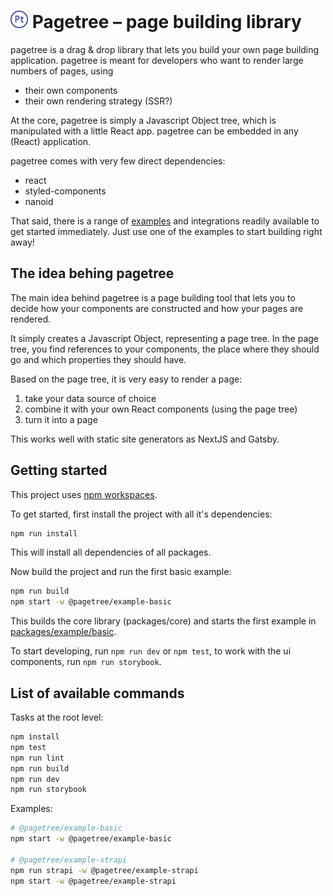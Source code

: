 <h1>
  <img src="./pagetree.svg" alt="pagetree brand icon" style="height: 1em;" />
  Pagetree &ndash; page building library
</h1>

pagetree is a drag & drop library that lets you build your own page building application. pagetree is meant for developers who want to render large numbers of pages, using

* their own components
* their own rendering strategy (SSR?)

At the core, pagetree is simply a Javascript Object tree, which is manipulated with a little React app. pagetree can be embedded in any (React) application.

pagetree comes with very few direct dependencies:

* react
* styled-components
* nanoid

That said, there is a range of [examples](./packages/example) and integrations readily available to get started immediately. Just use one of the examples to start building right away!

## The idea behing pagetree

The main idea behind pagetree is a page building tool that lets you to decide how your components are constructed and how your pages are rendered.

It simply creates a Javascript Object, representing a page tree. In the page tree, you find references to your components, the place where they should go and which properties they should have.

Based on the page tree, it is very easy to render a page: 

1. take your data source of choice
2. combine it with your own React components (using the page tree)
3. turn it into a page

This works well with static site generators as NextJS and Gatsby.

## Getting started

This project uses [npm workspaces](https://docs.npmjs.com/cli/v7/using-npm/workspaces).

To get started, first install the project with all it's dependencies:

```bash
npm run install
```

This will install all dependencies of all packages.

Now build the project and run the first basic example:

```bash
npm run build
npm start -w @pagetree/example-basic
```

This builds the core library (packages/core) and starts the first example in [packages/example/basic](packages/example/basic).

To start developing, run `npm run dev` or `npm test`, to work with the ui components, run `npm run storybook`.

## List of available commands

Tasks at the root level:

```bash
npm install
npm test
npm run lint
npm run build
npm run dev
npm run storybook
```

Examples:

```bash
# @pagetree/example-basic
npm start -w @pagetree/example-basic

# @pagetree/example-strapi
npm run strapi -w @pagetree/example-strapi
npm start -w @pagetree/example-strapi
```
